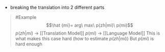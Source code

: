 - breaking the translation into 2 different parts

>	#Example $$\hat {mi}= arg\ max\ p(zh|mi)\ p(mi)$$$p(zh|mi)$ $\rightarrow$ [[Translation Model]]
>	$p(mi)$ $\rightarrow$ [[Language Model]]
>	This is what makes this case hard (how to estimate $p(zh|mi)$)
>	But $p(mi)$ is hard enough
